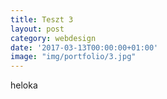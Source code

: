 ```yaml
---
title: Teszt 3
layout: post
category: webdesign
date: '2017-03-13T00:00:00+01:00'
image: "img/portfolio/3.jpg"
---
```

heloka